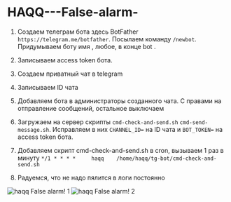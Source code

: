 # HAQQ---False-alarm-

1. Создаем телеграм бота здесь BotFather `https://telegram.me/botfather`. Посылаем команду `/newbot`. Придумываем боту имя , любое, в конце bot . 

2. Записываем access token бота. 

3. Создаем приватный чат в telegram

4. Записываем ID чата

5. Добавляем бота в админиcтраторы созданного чата. С правами на отправление сообщений, остальное выключаем

6. Загружаем на сервер скрипты `cmd-check-and-send.sh`  `cmd-send-message.sh`. Исправляем в них `CHANNEL_ID=` на ID чата  и `BOT_TOKEN=` на access token бота.

7. Добавляем скрипт cmd-check-and-send.sh в cron, вызываем 1 раз в минуту
`*/1 * * * *     haqq    /home/haqq/tg-bot/cmd-check-and-send.sh`

8. Радуемся, что не надо пялится в логи постоянно

![haqq  False alarm! 1](https://user-images.githubusercontent.com/76874974/190489346-95289dea-9607-48f1-97ac-3fd523c53042.png)
![haqq  False alarm! 2](https://user-images.githubusercontent.com/76874974/190489347-d1c19afc-685b-4525-9cd6-2109b336ef78.png)

